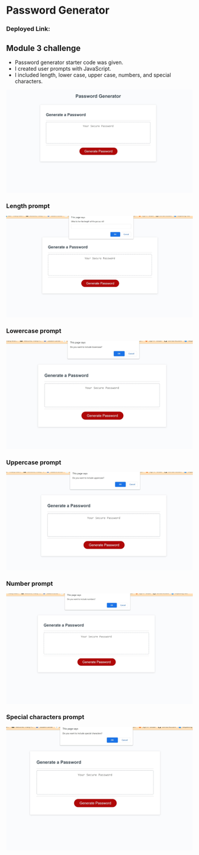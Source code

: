 # Password Generator 

### Deployed Link:
## Module 3 challenge
- Password generator starter code was given.
- I created user prompts with JavaScript.
- I included length, lower case, upper case, numbers, and special characters.
 



![](./SharedScreenshot.jpg)
### Length prompt
![](./length.jpg)
### Lowercase prompt
![](./lowercase.jpg)
### Uppercase prompt
![](./uppercase.jpg)
### Number prompt
![](./number.jpg)

### Special characters prompt
![](./special%20characters.jpg)






